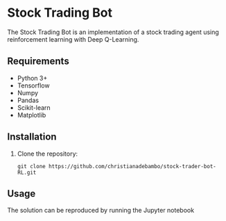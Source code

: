 # Stock Trading Bot

The Stock Trading Bot is an implementation of a stock trading agent using reinforcement learning with Deep Q-Learning. 

## Requirements

- Python 3+
- Tensorflow
- Numpy
- Pandas
- Scikit-learn
- Matplotlib

## Installation

1. Clone the repository:

   ```shell
   git clone https://github.com/christianadebambo/stock-trader-bot-RL.git
   ```
   
## Usage

The solution can be reproduced by running the Jupyter notebook
